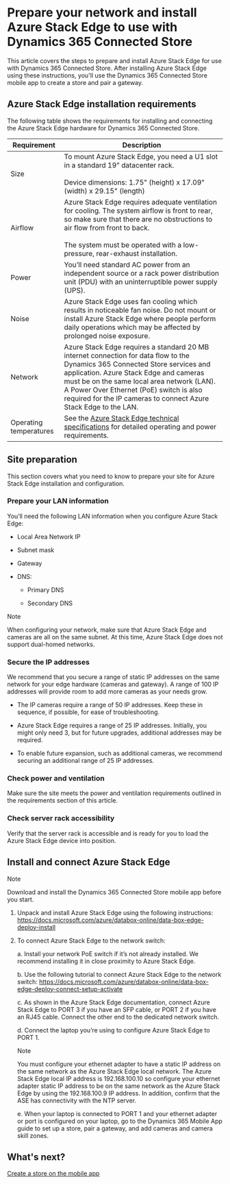 
# Prepare your network and install Azure Stack Edge to use with Dynamics 365 Connected Store

This article covers the steps to prepare and install Azure Stack Edge for use with Dynamics 365 Connected Store. After installing Azure Stack Edge using these instructions, you'll use the Dynamics 365 Connected Store mobile app to create a store and pair a gateway.

## Azure Stack Edge installation requirements	

The following table shows the requirements for installing and connecting the Azure Stack Edge hardware for Dynamics 365 Connected Store.

|Requirement|Description|
|----------------|--------------------------------------------------------------------------------------------|
|Size|To mount Azure Stack Edge, you need a U1 slot in a standard 19” datacenter rack.<br><br>Device dimensions: 1.75" (height) x 17.09" (width) x 29.15" (length)|
|Airflow|Azure Stack Edge requires adequate ventilation for cooling. The system airflow is front to rear, so make sure that there are no obstructions to air flow from front to back.<br><br>The system must be operated with a low-pressure, rear-exhaust installation.|
|Power|You’ll need standard AC power from an independent source or a rack power distribution unit (PDU) with an uninterruptible power supply (UPS).|
|Noise|Azure Stack Edge uses fan cooling which results in noticeable fan noise. Do not mount or install Azure Stack Edge where people perform daily operations which may be affected by prolonged noise exposure.|
|Network|Azure Stack Edge requires a standard 20 MB internet connection for data flow to the Dynamics 365 Connected Store services and application. Azure Stack Edge and cameras must be on the same local area network (LAN). A Power Over Ethernet (PoE) switch is also required for the IP cameras to connect Azure Stack Edge to the LAN.|
|Operating temperatures|See the [Azure Stack Edge technical specifications](https://docs.microsoft.com/azure/databox-online/azure-stack-edge-technical-specifications-compliance) for detailed operating and power requirements.|

## Site preparation	
This section covers what you need to know to prepare your site for Azure Stack Edge installation and configuration.

### Prepare your LAN information

You’ll need the following LAN information when you configure Azure Stack Edge:

- Local Area Network IP

- Subnet mask

- Gateway

- DNS:

   - Primary DNS

   - Secondary DNS

> [!NOTE]
> When configuring your network, make sure that Azure Stack Edge and cameras are all on the same subnet. At this time, Azure Stack Edge does not support dual-homed networks.

### Secure the IP addresses

We recommend that you secure a range of static IP addresses on the same network for your edge hardware (cameras and gateway). A range of 100 IP addresses will provide room to add more cameras as your needs grow.

- The IP cameras require a range of 50 IP addresses. Keep these in sequence, if possible, for ease of troubleshooting.

- Azure Stack Edge requires a range of 25 IP addresses. Initially, you might only need 3, but for future upgrades, additional addresses may be required.

- To enable future expansion, such as additional cameras, we recommend securing an additional range of 25 IP addresses.

### Check power and ventilation 

Make sure the site meets the power and ventilation requirements outlined in the requirements section of this article. 

### Check server rack accessibility

Verify that the server rack is accessible and is ready for you to load the Azure Stack Edge device into position.

## Install and connect Azure Stack Edge	

> [!NOTE]
> Download and install the Dynamics 365 Connected Store mobile app before you start.

1. Unpack and install Azure Stack Edge using the following instructions: https://docs.microsoft.com/azure/databox-online/data-box-edge-deploy-install

2. To connect Azure Stack Edge to the network switch:

    a. Install your network PoE switch if it’s not already installed. We recommend installing it in close proximity to Azure Stack Edge.
    
    b. Use the following tutorial to connect Azure Stack Edge to the network switch: https://docs.microsoft.com/azure/databox-online/data-box-edge-deploy-connect-setup-activate
    
    c. As shown in the Azure Stack Edge documentation, connect Azure Stack Edge to PORT 3 if you have an SFP cable, or PORT 2 if you have an RJ45 cable. Connect the other end to the dedicated network switch.
    
    d. Connect the laptop you’re using to configure Azure Stack Edge to PORT 1.
    
    > [!NOTE]
    > You must configure your ethernet adapter to have a static IP address on the same network as the Azure Stack Edge local network. The Azure Stack Edge local IP address is 192.168.100.10 so configure your ethernet adapter static IP address to be on the same network as the Azure Stack Edge by using the 192.168.100.9 IP address. In addition, confirm that the ASE has connectivity with the NTP server.
    
    e. When your laptop is connected to PORT 1 and your ethernet adapter or port is configured on your laptop, go to the Dynamics 365 Mobile App guide to set up a store, pair a gateway, and add cameras and camera skill zones.

## What's next?

[Create a store on the mobile app](create-store.md)
